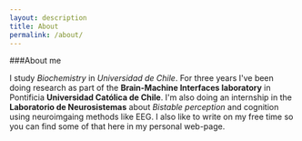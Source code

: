 ```yaml
---
layout: description
title: About
permalink: /about/
---
```

###About me

I study *Biochemistry* in *Universidad de Chile*. For three years I've been doing research as part of the **Brain-Machine Interfaces laboratory** in Pontificia **Universidad Católica de Chile**. I'm also doing an internship in the **Laboratorio de Neurosistemas** about *Bistable perception* and cognition using neuroimgaing methods like EEG. I also like to write on my free time so you can find some of that here in my personal web-page.
